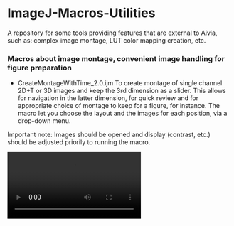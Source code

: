 # ImageJ-Macros-Utilities
A repository for some tools providing features that are external to Aivia, such as: complex image montage, LUT color mapping creation, etc.

### Macros about image montage, convenient image handling for figure preparation

* CreateMontageWithTime_2.0.ijm
To create montage of single channel 2D+T or 3D images and keep the 3rd dimension as a slider. This allows for navigation in the latter dimension, for quick review and for appropriate choice of montage to keep for a figure, for instance.
The macro let you choose the layout and the images for each position, via a drop-down menu. 

Important note: Images should be opened and display (contrast, etc.) should be adjusted priorily to running the macro.

![Demo video of CreateMontageWithTime_2.0.ijm](DRVisionFiles/Videos/CreateMontageWithTime_2.0.ijm.mp4 "Demo video")
